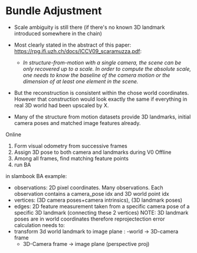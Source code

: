 # Bundle Adjustment
- Scale ambiguity is still there (if there's no known 3D landmark introduced somewhere in the chain)
- Most clearly stated in the abstract of this paper: https://rpg.ifi.uzh.ch/docs/ICCV09_scaramuzza.pdf:
    - *In structure-from-motion with a single camera, the scene can be only recovered up to a scale. In order to compute the absolute scale, one needs to know the baseline of the camera motion or the dimension of at least one element in the scene.*
- But the reconstruction is consistent within the chose world coordinates. However that construction would look exactly the same if everything in real 3D world had been upscaled by X.

 - Many of the structure from motion datasets provide 3D landmarks, initial camera poses and matched image features already.

 
Online
 1) Form visual odometry from successive frames
 2) Assign 3D pose to both camera and landmarks during V0
Offline
 3) Among all frames, find matching feature points
 4) run BA



 in slambook BA example:
 - observations: 2D pixel coordinates. Many observations. Each observation contains a camera_pose idx and 3D world point idx
 - vertices: (3D camera poses+camera intrinsics), (3D landmark poses)
 - edges: 2D feature measurement taken from a specific camera pose of a specific 3D landmark (connecting these 2 vertices)
 NOTE: 3D landmark poses are in world coordinates
 therefore reprojectection error calculation needs to:
 - transform 3d world landmark to image plane :
    -world -> 3D-camera frame 
    - 3D-Camera frame -> image plane  (perspective proj)